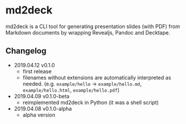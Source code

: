 # md2deck

md2deck is a CLI tool for generating presentation slides (with PDF) from Markdown documents by wrapping Revealjs, Pandoc and Decktape.

## Changelog

- 2019.04.12 v0.1.0
    - first release
    - filenames without extensions are automatically interpreted as needed. (e.g. `example/hello` -> `example/hello.md`, `example/hello.html`, `example/hello.pdf`)
- 2019.04.09 v0.1.0-beta
    - reimplemented md2deck in Python (it was a shell script)
- 2019.04.08 v0.1.0-alpha
    - alpha version
